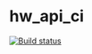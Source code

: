 # hw_api_ci
[![Build status](https://ci.appveyor.com/api/projects/status/4ljgv395mq9d06wh?svg=true)](https://ci.appveyor.com/project/LSOrlova/hw-api-ci)
